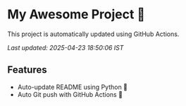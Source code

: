 # My Awesome Project 🚀

This project is automatically updated using GitHub Actions.

_Last updated: 2025-04-23 18:50:06 IST_

## Features
- Auto-update README using Python 🐍
- Auto Git push with GitHub Actions 🤖
